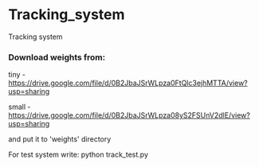 # Tracking_system
Tracking system

### Download weights from:

tiny - https://drive.google.com/file/d/0B2JbaJSrWLpza0FtQlc3ejhMTTA/view?usp=sharing

small - https://drive.google.com/file/d/0B2JbaJSrWLpza08yS2FSUnV2dlE/view?usp=sharing

and put it to 'weights' directory

For test system write:
python track_test.py
